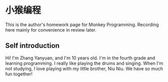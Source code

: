 # 小猴编程
This is the author's homework page for Monkey Programming. Recording here mainly for convenience in review later.

## Self introduction
Hi! I'm Zhang Yanyuan, and I'm 10 years old. I'm in the fourth grade and learning programming. I really like playing the drums and singing. When I'm not studying, I love playing with my little brother, Niu Niu. We have so much fun together!
